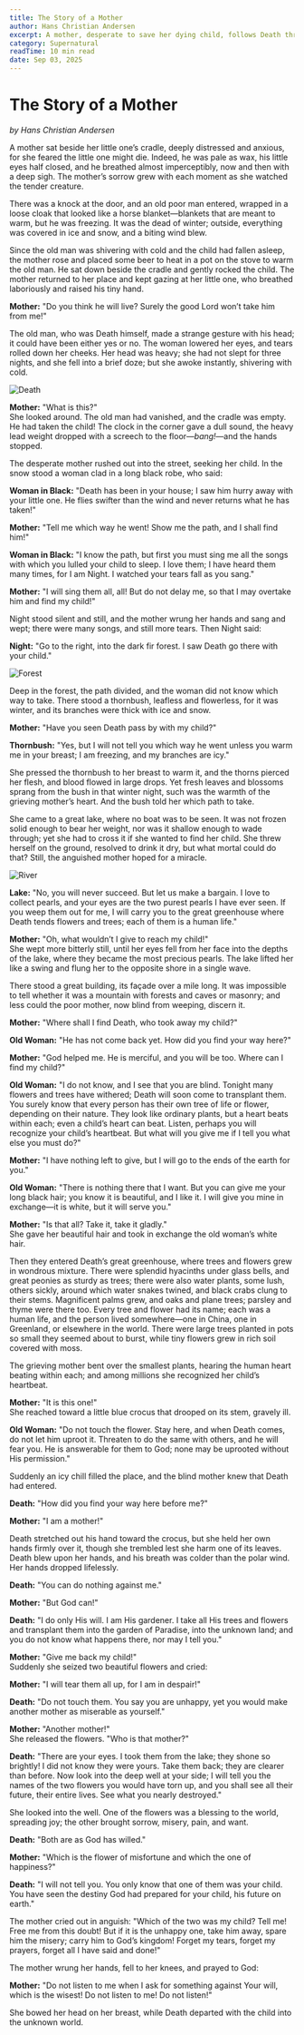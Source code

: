 ```yaml
---
title: The Story of a Mother
author: Hans Christian Andersen
excerpt: A mother, desperate to save her dying child, follows Death through icy forests and perilous trials, driven by love and unwavering hope.
category: Supernatural
readTime: 10 min read
date: Sep 03, 2025
---
```

# The Story of a Mother
*by Hans Christian Andersen*

A mother sat beside her little one’s cradle, deeply distressed and anxious, for she feared the little one might die. Indeed, he was pale as wax, his little eyes half closed, and he breathed almost imperceptibly, now and then with a deep sigh. The mother’s sorrow grew with each moment as she watched the tender creature.

There was a knock at the door, and an old poor man entered, wrapped in a loose cloak that looked like a horse blanket—blankets that are meant to warm, but he was freezing. It was the dead of winter; outside, everything was covered in ice and snow, and a biting wind blew.

Since the old man was shivering with cold and the child had fallen asleep, the mother rose and placed some beer to heat in a pot on the stove to warm the old man. He sat down beside the cradle and gently rocked the child. The mother returned to her place and kept gazing at her little one, who breathed laboriously and raised his tiny hand.

**Mother:** "Do you think he will live? Surely the good Lord won’t take him from me!"

The old man, who was Death himself, made a strange gesture with his head; it could have been either yes or no. The woman lowered her eyes, and tears rolled down her cheeks. Her head was heavy; she had not slept for three nights, and she fell into a brief doze; but she awoke instantly, shivering with cold.

![Death](../assets/the-story-of-a-mother/death.jpeg)

**Mother:** "What is this?"  
She looked around. The old man had vanished, and the cradle was empty. He had taken the child! The clock in the corner gave a dull sound, the heavy lead weight dropped with a screech to the floor—*bang!*—and the hands stopped.

The desperate mother rushed out into the street, seeking her child. In the snow stood a woman clad in a long black robe, who said:

**Woman in Black:** "Death has been in your house; I saw him hurry away with your little one. He flies swifter than the wind and never returns what he has taken!"

**Mother:** "Tell me which way he went! Show me the path, and I shall find him!"

**Woman in Black:** "I know the path, but first you must sing me all the songs with which you lulled your child to sleep. I love them; I have heard them many times, for I am Night. I watched your tears fall as you sang."

**Mother:** "I will sing them all, all! But do not delay me, so that I may overtake him and find my child!"

Night stood silent and still, and the mother wrung her hands and sang and wept; there were many songs, and still more tears. Then Night said:

**Night:** "Go to the right, into the dark fir forest. I saw Death go there with your child."

![Forest](../assets/the-story-of-a-mother/forest.jpeg)

Deep in the forest, the path divided, and the woman did not know which way to take. There stood a thornbush, leafless and flowerless, for it was winter, and its branches were thick with ice and snow.

**Mother:** "Have you seen Death pass by with my child?"

**Thornbush:** "Yes, but I will not tell you which way he went unless you warm me in your breast; I am freezing, and my branches are icy."

She pressed the thornbush to her breast to warm it, and the thorns pierced her flesh, and blood flowed in large drops. Yet fresh leaves and blossoms sprang from the bush in that winter night, such was the warmth of the grieving mother’s heart. And the bush told her which path to take.

She came to a great lake, where no boat was to be seen. It was not frozen solid enough to bear her weight, nor was it shallow enough to wade through; yet she had to cross it if she wanted to find her child. She threw herself on the ground, resolved to drink it dry, but what mortal could do that? Still, the anguished mother hoped for a miracle.

![River](../assets/the-story-of-a-mother/river.jpeg)

**Lake:** "No, you will never succeed. But let us make a bargain. I love to collect pearls, and your eyes are the two purest pearls I have ever seen. If you weep them out for me, I will carry you to the great greenhouse where Death tends flowers and trees; each of them is a human life."

**Mother:** "Oh, what wouldn’t I give to reach my child!"  
She wept more bitterly still, until her eyes fell from her face into the depths of the lake, where they became the most precious pearls. The lake lifted her like a swing and flung her to the opposite shore in a single wave.

There stood a great building, its façade over a mile long. It was impossible to tell whether it was a mountain with forests and caves or masonry; and less could the poor mother, now blind from weeping, discern it.

**Mother:** "Where shall I find Death, who took away my child?"

**Old Woman:** "He has not come back yet. How did you find your way here?"

**Mother:** "God helped me. He is merciful, and you will be too. Where can I find my child?"

**Old Woman:** "I do not know, and I see that you are blind. Tonight many flowers and trees have withered; Death will soon come to transplant them. You surely know that every person has their own tree of life or flower, depending on their nature. They look like ordinary plants, but a heart beats within each; even a child’s heart can beat. Listen, perhaps you will recognize your child’s heartbeat. But what will you give me if I tell you what else you must do?"

**Mother:** "I have nothing left to give, but I will go to the ends of the earth for you."

**Old Woman:** "There is nothing there that I want. But you can give me your long black hair; you know it is beautiful, and I like it. I will give you mine in exchange—it is white, but it will serve you."

**Mother:** "Is that all? Take it, take it gladly."  
She gave her beautiful hair and took in exchange the old woman’s white hair.

Then they entered Death’s great greenhouse, where trees and flowers grew in wondrous mixture. There were splendid hyacinths under glass bells, and great peonies as sturdy as trees; there were also water plants, some lush, others sickly, around which water snakes twined, and black crabs clung to their stems. Magnificent palms grew, and oaks and plane trees; parsley and thyme were there too. Every tree and flower had its name; each was a human life, and the person lived somewhere—one in China, one in Greenland, or elsewhere in the world. There were large trees planted in pots so small they seemed about to burst, while tiny flowers grew in rich soil covered with moss.

The grieving mother bent over the smallest plants, hearing the human heart beating within each; and among millions she recognized her child’s heartbeat.

**Mother:** "It is this one!"  
She reached toward a little blue crocus that drooped on its stem, gravely ill.

**Old Woman:** "Do not touch the flower. Stay here, and when Death comes, do not let him uproot it. Threaten to do the same with others, and he will fear you. He is answerable for them to God; none may be uprooted without His permission."

Suddenly an icy chill filled the place, and the blind mother knew that Death had entered.

**Death:** "How did you find your way here before me?"

**Mother:** "I am a mother!"

Death stretched out his hand toward the crocus, but she held her own hands firmly over it, though she trembled lest she harm one of its leaves. Death blew upon her hands, and his breath was colder than the polar wind. Her hands dropped lifelessly.

**Death:** "You can do nothing against me."

**Mother:** "But God can!"

**Death:** "I do only His will. I am His gardener. I take all His trees and flowers and transplant them into the garden of Paradise, into the unknown land; and you do not know what happens there, nor may I tell you."

**Mother:** "Give me back my child!"  
Suddenly she seized two beautiful flowers and cried:

**Mother:** "I will tear them all up, for I am in despair!"

**Death:** "Do not touch them. You say you are unhappy, yet you would make another mother as miserable as yourself."

**Mother:** "Another mother!"  
She released the flowers. "Who is that mother?"

**Death:** "There are your eyes. I took them from the lake; they shone so brightly! I did not know they were yours. Take them back; they are clearer than before. Now look into the deep well at your side; I will tell you the names of the two flowers you would have torn up, and you shall see all their future, their entire lives. See what you nearly destroyed."

She looked into the well. One of the flowers was a blessing to the world, spreading joy; the other brought sorrow, misery, pain, and want.

**Death:** "Both are as God has willed."

**Mother:** "Which is the flower of misfortune and which the one of happiness?"

**Death:** "I will not tell you. You only know that one of them was your child. You have seen the destiny God had prepared for your child, his future on earth."

The mother cried out in anguish: "Which of the two was my child? Tell me! Free me from this doubt! But if it is the unhappy one, take him away, spare him the misery; carry him to God’s kingdom! Forget my tears, forget my prayers, forget all I have said and done!"

The mother wrung her hands, fell to her knees, and prayed to God:

**Mother:** "Do not listen to me when I ask for something against Your will, which is the wisest! Do not listen to me! Do not listen!"

She bowed her head on her breast, while Death departed with the child into the unknown world.

